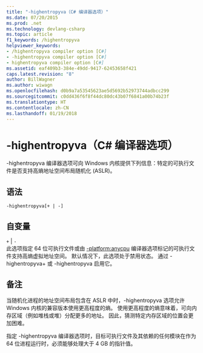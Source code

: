 ```yaml
---
title: "-highentropyva（C# 编译器选项）"
ms.date: 07/20/2015
ms.prod: .net
ms.technology: devlang-csharp
ms.topic: article
f1_keywords: /highentropyva
helpviewer_keywords:
- /highentropyva compiler option [C#]
- -highentropyva compiler option [C#]
- highentropyva compiler option [C#]
ms.assetid: eaf409b3-384e-49dd-9417-62453658f421
caps.latest.revision: "8"
author: BillWagner
ms.author: wiwagn
ms.openlocfilehash: d0b9a7a53545623ae5d5692b52973744adbcc299
ms.sourcegitcommit: c0dd436f6f8f44dc80dc43b07f6841a00b74b23f
ms.translationtype: HT
ms.contentlocale: zh-CN
ms.lasthandoff: 01/19/2018
---
```

# <a name="-highentropyva-c-compiler-options"></a>-highentropyva（C# 编译器选项）
-highentropyva 编译器选项可向 Windows 内核提供下列信息：特定的可执行文件是否支持高熵地址空间布局随机化 (ASLR)。  
  
## <a name="syntax"></a>语法  
  
```console  
-highentropyva[+ | -]  
```  
  
## <a name="arguments"></a>自变量  
 `+` &#124; `-`  
 此选项指定 64 位可执行文件或由 [-platform:anycpu](../../../csharp/language-reference/compiler-options/platform-compiler-option.md) 编译器选项标记的可执行文件支持高熵虚拟地址空间。 默认情况下，此选项处于禁用状态。 通过 -highentropyva+ 或 -highentropyva 启用它。  
  
## <a name="remarks"></a>备注  
 当随机化进程的地址空间布局包含在 ASLR 中时，-highentropyva 选项允许 Windows 内核的兼容版本使用更高程度的熵。 使用更高程度的熵意味着，可向内存区域（例如堆栈或堆）分配更多的地址。 因此，猜测特定内存区域的位置会更加困难。  
  
 指定 -highentropyva 编译器选项时，目标可执行文件及其依赖的任何模块在作为 64 位进程运行时，必须能够处理大于 4 GB 的指针值。
